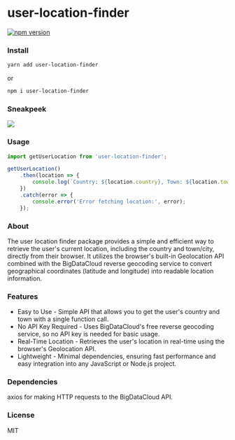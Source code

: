 # user-location-finder

[![npm version](https://badgen.net/npm/v/user-location-finder)](https://www.npmjs.com/package/user-location-finder)

### Install

```bash
yarn add user-location-finder
```
or 
```bash
npm i user-location-finder
```
### Sneakpeek
![](https://i.ibb.co/Wc308z4/Rec00531-ezgif-com-video-to-gif-converter.gif)

### Usage

```jsx
import getUserLocation from 'user-location-finder';

getUserLocation()
    .then(location => {
        console.log(`Country: ${location.country}, Town: ${location.town}`);
    })
    .catch(error => {
        console.error('Error fetching location:', error);
    });

```

### About

The user location finder package provides a simple and efficient way to retrieve the user's current location, including the country and town/city, directly from their browser. It utilizes the browser's built-in Geolocation API combined with the BigDataCloud reverse geocoding service to convert geographical coordinates (latitude and longitude) into readable location information.

### Features

* Easy to Use - Simple API that allows you to get the user's country and town with a single function call.
* No API Key Required - Uses BigDataCloud's free reverse geocoding service, so no API key is needed for basic usage.
* Real-Time Location - Retrieves the user's location in real-time using the browser's Geolocation API.
* Lightweight - Minimal dependencies, ensuring fast performance and easy integration into any JavaScript or Node.js project.

### Dependencies 

axios for making HTTP requests to the BigDataCloud API.

### License

MIT


